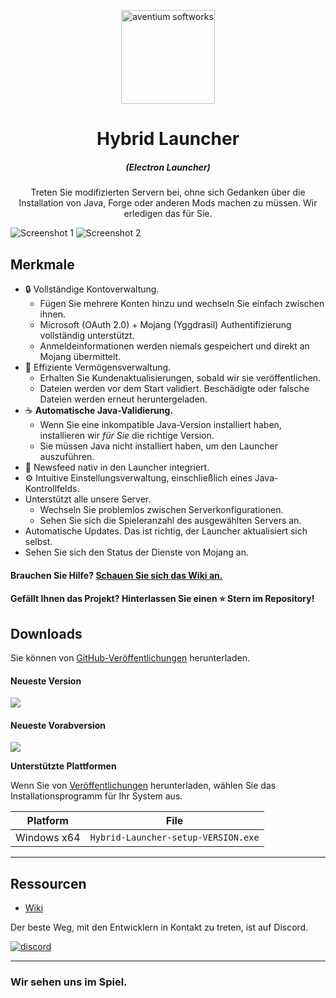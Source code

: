 <p align="center"><img src="https://insane-v.de/mc/image/logo.png" width="150px" height="150px" alt="aventium softworks"></p>

<h1 align="center">Hybrid Launcher</h1>

<em><h5 align="center">(Electron Launcher)</h5></em>

<p align="center">Treten Sie modifizierten Servern bei, ohne sich Gedanken über die Installation von Java, Forge oder anderen Mods machen zu müssen. Wir erledigen das für Sie.</p>

![Screenshot 1](https://imgur.com/k5NAMWQ.png)
![Screenshot 2](https://imgur.com/krMOA9e.png)

## Merkmale

* 🔒 Vollständige Kontoverwaltung.
   * Fügen Sie mehrere Konten hinzu und wechseln Sie einfach zwischen ihnen.
   * Microsoft (OAuth 2.0) + Mojang (Yggdrasil) Authentifizierung vollständig unterstützt.
   * Anmeldeinformationen werden niemals gespeichert und direkt an Mojang übermittelt.
* 📂 Effiziente Vermögensverwaltung.
   * Erhalten Sie Kundenaktualisierungen, sobald wir sie veröffentlichen.
   * Dateien werden vor dem Start validiert. Beschädigte oder falsche Dateien werden erneut heruntergeladen.
* ☕ **Automatische Java-Validierung.**
   * Wenn Sie eine inkompatible Java-Version installiert haben, installieren wir *für Sie* die richtige Version.
   * Sie müssen Java nicht installiert haben, um den Launcher auszuführen.
* 📰 Newsfeed nativ in den Launcher integriert.
* ⚙️ Intuitive Einstellungsverwaltung, einschließlich eines Java-Kontrollfelds.
* Unterstützt alle unsere Server.
   * Wechseln Sie problemlos zwischen Serverkonfigurationen.
   * Sehen Sie sich die Spieleranzahl des ausgewählten Servers an.
* Automatische Updates. Das ist richtig, der Launcher aktualisiert sich selbst.
* Sehen Sie sich den Status der Dienste von Mojang an.

#### Brauchen Sie Hilfe? [Schauen Sie sich das Wiki an.][wiki]

#### Gefällt Ihnen das Projekt? Hinterlassen Sie einen ⭐ Stern im Repository!

## Downloads

Sie können von [GitHub-Veröffentlichungen](https://github.com/dscalzi/HeliosLauncher/releases) herunterladen.

#### Neueste Version

[![](https://img.shields.io/github/v/release/xoxttxox/HybridLauncher.svg?style=flat-square)](https://github.com/xoxttxox/HybridLauncher/releases/latest)

#### Neueste Vorabversion
[![](https://img.shields.io/github/v/release/xoxttxox/HybridLauncher.svg?include_prereleases&label=pre-release&style=flat-square)](https://github.com/xoxttxox/HybridLauncher/releases)

**Unterstützte Plattformen**

Wenn Sie von [Veröffentlichungen](https://github.com/xoxttxox/HybridLauncher/releases) herunterladen, wählen Sie das Installationsprogramm für Ihr System aus.

| Platform | File |
| -------- | ---- |
| Windows x64 | `Hybrid-Launcher-setup-VERSION.exe` |

---

## Ressourcen

* [Wiki][wiki]

Der beste Weg, mit den Entwicklern in Kontakt zu treten, ist auf Discord.

[![discord](https://discordapp.com/api/guilds/211524927831015424/embed.png?style=banner3)][discord]

---

### Wir sehen uns im Spiel.


[nodejs]: https://nodejs.org/en/ 'Node.js'
[vscode]: https://code.visualstudio.com/ 'Visual Studio Code'
[mainprocess]: https://electronjs.org/docs/tutorial/application-architecture#main-and-renderer-processes 'Main Process'
[rendererprocess]: https://electronjs.org/docs/tutorial/application-architecture#main-and-renderer-processes 'Renderer Process'
[chromedebugger]: https://marketplace.visualstudio.com/items?itemName=msjsdiag.debugger-for-chrome 'Debugger for Chrome'
[discord]: https://discord.gg/zNWUXdt 'Discord'
[wiki]: https://github.com/xoxttxox/HybridLauncher/wiki 'wiki'
